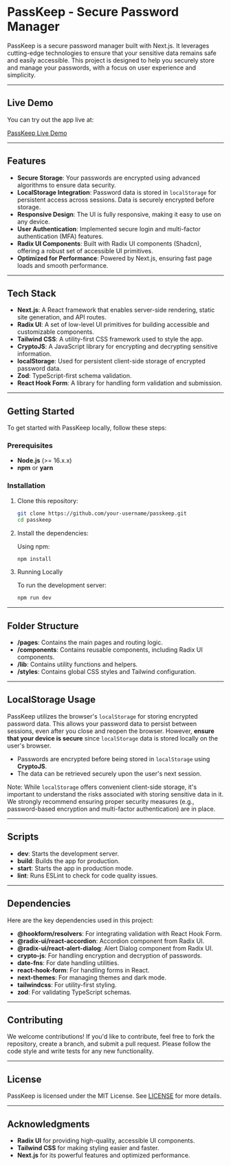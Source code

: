 # PassKeep - Secure Password Manager

PassKeep is a secure password manager built with Next.js. It leverages cutting-edge technologies to ensure that your sensitive data remains safe and easily accessible. This project is designed to help you securely store and manage your passwords, with a focus on user experience and simplicity.

---

## Live Demo

You can try out the app live at:

[PassKeep Live Demo](https://passkeep.vercel.app/)

---

## Features

- **Secure Storage**: Your passwords are encrypted using advanced algorithms to ensure data security.
- **LocalStorage Integration**: Password data is stored in `localStorage` for persistent access across sessions. Data is securely encrypted before storage.
- **Responsive Design**: The UI is fully responsive, making it easy to use on any device.
- **User Authentication**: Implemented secure login and multi-factor authentication (MFA) features.
- **Radix UI Components**: Built with Radix UI components (Shadcn), offering a robust set of accessible UI primitives.
- **Optimized for Performance**: Powered by Next.js, ensuring fast page loads and smooth performance.

---

## Tech Stack

- **Next.js**: A React framework that enables server-side rendering, static site generation, and API routes.
- **Radix UI**: A set of low-level UI primitives for building accessible and customizable components.
- **Tailwind CSS**: A utility-first CSS framework used to style the app.
- **CryptoJS**: A JavaScript library for encrypting and decrypting sensitive information.
- **localStorage**: Used for persistent client-side storage of encrypted password data.
- **Zod**: TypeScript-first schema validation.
- **React Hook Form**: A library for handling form validation and submission.

---

## Getting Started

To get started with PassKeep locally, follow these steps:

### Prerequisites

- **Node.js** (>= 16.x.x)
- **npm** or **yarn**

### Installation

1. Clone this repository:

   ```bash
   git clone https://github.com/your-username/passkeep.git
   cd passkeep

2. Install the dependencies:

   Using npm:

   ```bash
   npm install

3. Running Locally
   
   To run the development server:
   
   ```bash
   npm run dev

---

## Folder Structure

- **/pages**: Contains the main pages and routing logic.
- **/components**: Contains reusable components, including Radix UI components.
- **/lib**: Contains utility functions and helpers.
- **/styles**: Contains global CSS styles and Tailwind configuration.

---

## LocalStorage Usage

PassKeep utilizes the browser's `localStorage` for storing encrypted password data. This allows your password data to persist between sessions, even after you close and reopen the browser. However, **ensure that your device is secure** since `localStorage` data is stored locally on the user's browser.

- Passwords are encrypted before being stored in `localStorage` using **CryptoJS**.
- The data can be retrieved securely upon the user's next session.
  
Note: While `localStorage` offers convenient client-side storage, it's important to understand the risks associated with storing sensitive data in it. We strongly recommend ensuring proper security measures (e.g., password-based encryption and multi-factor authentication) are in place.

---

## Scripts

- **dev**: Starts the development server.
- **build**: Builds the app for production.
- **start**: Starts the app in production mode.
- **lint**: Runs ESLint to check for code quality issues.

---

## Dependencies

Here are the key dependencies used in this project:

- **@hookform/resolvers**: For integrating validation with React Hook Form.
- **@radix-ui/react-accordion**: Accordion component from Radix UI.
- **@radix-ui/react-alert-dialog**: Alert Dialog component from Radix UI.
- **crypto-js**: For handling encryption and decryption of passwords.
- **date-fns**: For date handling utilities.
- **react-hook-form**: For handling forms in React.
- **next-themes**: For managing themes and dark mode.
- **tailwindcss**: For utility-first styling.
- **zod**: For validating TypeScript schemas.

---

## Contributing

We welcome contributions! If you'd like to contribute, feel free to fork the repository, create a branch, and submit a pull request. Please follow the code style and write tests for any new functionality.

---

## License

PassKeep is licensed under the MIT License. See [LICENSE](./LICENSE) for more details.

---

## Acknowledgments

- **Radix UI** for providing high-quality, accessible UI components.
- **Tailwind CSS** for making styling easier and faster.
- **Next.js** for its powerful features and optimized performance.
